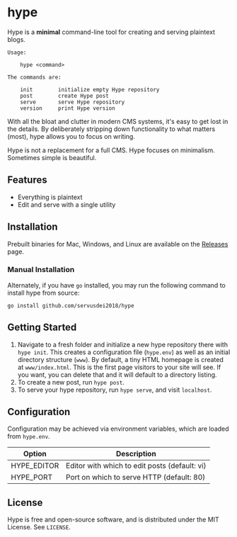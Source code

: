 # hype

Hype is a <b>minimal</b> command-line tool for creating and serving plaintext blogs.

```shell
Usage:

	hype <command>
			
The commands are:

	init		initialize empty Hype repository
	post		create Hype post
	serve		serve Hype repository
	version		print Hype version
```

With all the bloat and clutter in modern CMS systems, it's easy to get lost in the details. By deliberately stripping down functionality to what matters (most), hype allows you to focus on writing.

Hype is not a replacement for a full CMS. Hype focuses on minimalism. Sometimes simple is beautiful.

## Features

 - Everything is plaintext
 - Edit and serve with a single utility

## Installation

Prebuilt binaries for Mac, Windows, and Linux are available on the [Releases](https://github.com/servusdei2018/shards/hype) page.

### Manual Installation

Alternately, if you have `go` installed, you may run the following command to install hype from source:

```
go install github.com/servusdei2018/hype
```

## Getting Started

 1. Navigate to a fresh folder and initialize a new hype repository there with `hype init`. This creates a configuration file (`hype.env`) as well as an initial directory structure (`www`). By default, a tiny HTML homepage is created at `www/index.html`. This is the first page visitors to your site will see. If you want, you can delete that and it will default to a directory listing.
 2. To create a new post, run `hype post`.
 3. To serve your hype repository, run `hype serve`, and visit `localhost`.

## Configuration

Configuration may be achieved via environment variables, which are loaded from `hype.env`.

| Option | Description |
|-|-|
| HYPE_EDITOR | Editor with which to edit posts (default: vi) |
| HYPE_PORT | Port on which to serve HTTP (default: 80) |

## License

Hype is free and open-source software, and is distributed under the MIT License. See `LICENSE`.
